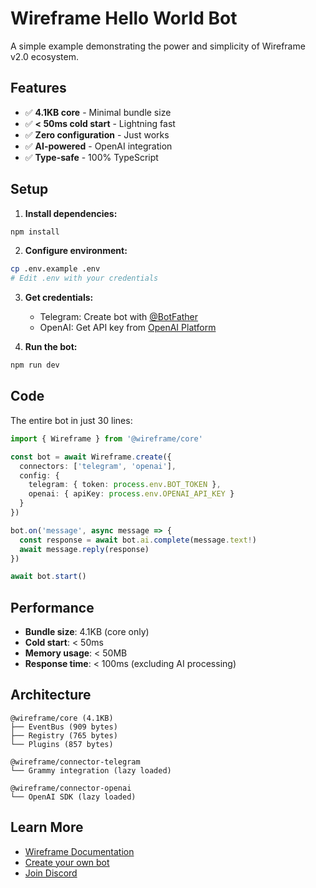 # Wireframe Hello World Bot

A simple example demonstrating the power and simplicity of Wireframe v2.0 ecosystem.

## Features

- ✅ **4.1KB core** - Minimal bundle size
- ✅ **< 50ms cold start** - Lightning fast
- ✅ **Zero configuration** - Just works
- ✅ **AI-powered** - OpenAI integration
- ✅ **Type-safe** - 100% TypeScript

## Setup

1. **Install dependencies:**

```bash
npm install
```

2. **Configure environment:**

```bash
cp .env.example .env
# Edit .env with your credentials
```

3. **Get credentials:**
   - Telegram: Create bot with [@BotFather](https://t.me/botfather)
   - OpenAI: Get API key from [OpenAI Platform](https://platform.openai.com)

4. **Run the bot:**

```bash
npm run dev
```

## Code

The entire bot in just 30 lines:

```typescript
import { Wireframe } from '@wireframe/core'

const bot = await Wireframe.create({
  connectors: ['telegram', 'openai'],
  config: {
    telegram: { token: process.env.BOT_TOKEN },
    openai: { apiKey: process.env.OPENAI_API_KEY }
  }
})

bot.on('message', async message => {
  const response = await bot.ai.complete(message.text!)
  await message.reply(response)
})

await bot.start()
```

## Performance

- **Bundle size**: 4.1KB (core only)
- **Cold start**: < 50ms
- **Memory usage**: < 50MB
- **Response time**: < 100ms (excluding AI processing)

## Architecture

```
@wireframe/core (4.1KB)
├── EventBus (909 bytes)
├── Registry (765 bytes)
└── Plugins (857 bytes)

@wireframe/connector-telegram
└── Grammy integration (lazy loaded)

@wireframe/connector-openai
└── OpenAI SDK (lazy loaded)
```

## Learn More

- [Wireframe Documentation](https://docs.wireframe.dev)
- [Create your own bot](https://github.com/wireframe/core)
- [Join Discord](https://discord.gg/wireframe)
